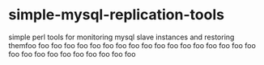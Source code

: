 simple-mysql-replication-tools
==============================

simple perl tools for monitoring mysql slave instances and restoring themfoo
foo
foo
foo
foo
foo
foo
foo
foo
foo
foo
foo
foo
foo
foo
foo
foo
foo
foo
foo
foo
foo
foo
foo
foo
foo
foo
foo
